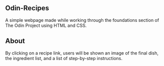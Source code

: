 ## Odin-Recipes
A simple webpage made while working through the foundations section of The Odin Project using HTML and CSS.

## About
By clicking on a recipe link, users will be shown an image of the final dish, the ingredient list, and a list of step-by-step instructions.